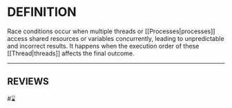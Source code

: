 # DEFINITION
Race conditions occur when multiple threads or [[Processes|processes]] access shared resources or variables concurrently, leading to unpredictable and incorrect results. It happens when the execution order of these [[Thread|threads]] affects the final outcome.

---
## REVIEWS
#⌛